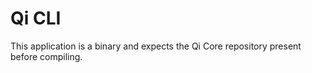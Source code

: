 # Qi CLI

This application is a binary and expects the Qi Core repository present before compiling.
